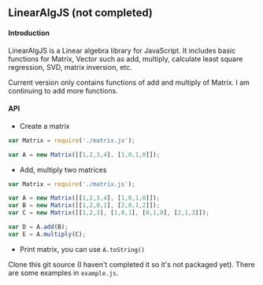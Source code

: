 ## LinearAlgJS (not completed)
#### Introduction
LinearAlgJS is a Linear algebra library for JavaScript. It includes basic functions for Matrix, Vector such as add, multiply, calculate least square regression, SVD, matrix inversion, etc.

Current version only contains functions of add and multiply of Matrix. I am continuing to add more functions.

#### API
- Create a matrix
```javascript
var Matrix = require('./matrix.js');

var A = new Matrix([[1,2,3,4], [1,0,1,0]]);
```

- Add, multiply two matrices
```javascript
var Matrix = require('./matrix.js');

var A = new Matrix([[1,2,3,4], [1,0,1,0]]);
var B = new Matrix([[1,2,0,1], [2,0,1,2]]);
var C = new Matrix([[1,2,3], [1,0,1], [0,1,0], [2,1,3]]);

var D = A.add(B);
var E = A.multiply(C);
```

- Print matrix, you can use ```A.toString()```

Clone this git source (I haven't completed it so it's not packaged yet). There are some examples in ```example.js```.